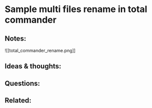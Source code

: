 # Sample multi files rename in total commander

## Notes:
![[total_commander_rename.png]]

## Ideas & thoughts:

## Questions:

## Related:
